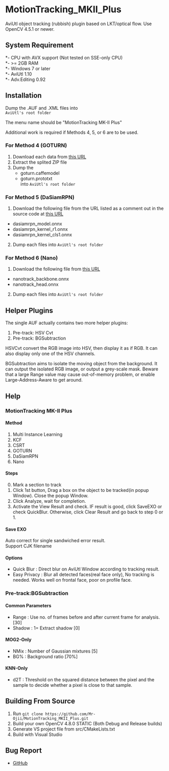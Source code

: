 # MotionTracking_MKII_Plus
AviUtl object tracking (rubbish) plugin based on LKT/optical flow. Use OpenCV 4.5.1 or newer.


## System Requirement
*- CPU with AVX support (Not tested on SSE-only CPU)  
*- \>= 2GB RAM  
*- Windows 7 or later  
*- AviUtl 1.10  
*- Adv.Editing 0.92


## Installation
Dump the .AUF and .XML files into  
`AviUtl's root folder`

The menu name should be "MotionTracking MK-II Plus"

Additional work is required if Methods 4, 5, or 6 are to be used.

### For Method 4 (GOTURN)
1. Download each data from [this URL](https://github.com/opencv/opencv_extra/tree/c4219d5eb3105ed8e634278fad312a1a8d2c182d/testdata/tracking) 
2. Extract the splited ZIP file
3. Dump the
    - goturn.caffemodel
    - goturn.prototxt  
  into `AviUtl's root folder`

### For Method 5 (DaSiamRPN)
1. Download the following file from the URL listed as a comment out in the source code at [this URL](https://github.com/opencv/opencv/blob/4.x/samples/dnn/dasiamrpn_tracker.cpp)

- dasiamrpn_model.onnx
- dasiamrpn_kernel_r1.onnx
- dasiamrpn_kernel_cls1.onnx

2. Dump each files into `AviUtl's root folder`

### For Method 6 (Nano)
1. Download the following file from [this URL](https://github.com/HonglinChu/SiamTrackers/tree/211ff3f862fc68a870dde1ab00451f35af3b1d4/NanoTrack/models/nanotrackv2)

- nanotrack_backbone.onnx
- nanotrack_head.onnx

2. Dump each files into `AviUtl's root folder`


## Helper Plugins
The single AUF actually contains two more helper plugins:
1. Pre-track: HSV Cvt
2. Pre-track: BGSubtraction

HSVCvt convert the RGB image into HSV, then display it as if RGB. It can also display only one of the HSV channels.

BGSubtraction aims to isolate the moving object from the background. It can output the isolated RGB image, or output a grey-scale mask. Beware that a large Range value may cause out-of-memory problem, or enable Large-Address-Aware to get around.


## Help
### MotionTracking MK-II Plus
#### Method
1. Multi Instance Learning
2. KCF
3. CSRT
4. GOTURN
5. DaSiamRPN
6. Nano
#### Steps
0. Mark a section to track
1. Click 1st button, Drag a box on the object to be tracked(in popup Window). Close the popup Window.
2. Click Analyze, wait for completion.
3. Activate the View Result and check. IF result is good, click SaveEXO or check QuickBlur. Otherwise, click Clear Result and go back to step 0 or 1.
#### Save EXO
Auto correct for single sandwiched error result.  
Support CJK filename
#### Options
- Quick Blur : Direct blur on AviUtl Window according to tracking result.
- Easy Privacy : Blur all detected faces(real face only), No tracking is needed. Works well on frontal face, poor on profile face.

### Pre-track:BGSubtraction
#### Common Parameters
- Range : Use <Range> no. of frames before and after current frame for analysis.[30]
- Shadow : 1= Extract shadow [0]
#### MOG2-Only
- NMix : Number of Gaussian mixtures [5]
- BG% : Background ratio [70%] 
#### KNN-Only
- d2T : Threshold on the squared distance between the pixel and the sample to decide whether a pixel is close to that sample.


## Building From Source
1. Run `git clone https://github.com/Mr-Ojii/MotionTracking_MKII_Plus.git`
2. Build your own OpenCV 4.8.0 STATIC (Both Debug and Release builds)
3. Generate VS project file from src/CMakeLists.txt
4. Build with Visual Studio

## Bug Report
* [GitHub](https://github.com/Mr-Ojii/MotionTracking_MKII_Plus)
